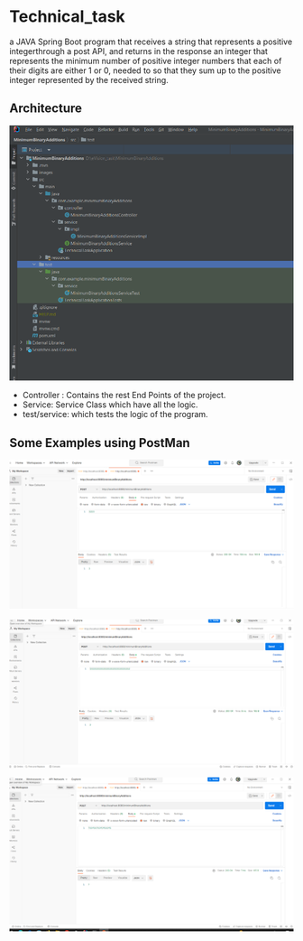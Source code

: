 # Technical_task

a JAVA Spring Boot program that receives a string that represents a positive integerthrough a
post API, and returns in the response an integer that represents the minimum number of positive
integer numbers that each of their digits are either 1 or 0, needed to so that they sum up to the
positive integer represented by the received string.

## Architecture
![](images/architecture.PNG)

* Controller : Contains the rest End Points of the project.
* Service: Service Class which have all the logic.
* test/service: which tests the logic of the program.

## Some Examples using PostMan
![](images/example1.PNG)

![](images/example2.PNG)

![](images/example3.PNG)
